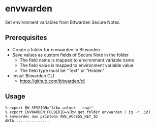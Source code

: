 # envwarden
Set environment variables from Bitwarden Secure Notes.

## Prerequisites
- Create a folder for envwarden in Bitwarden
- Save values as custom fields of Secure Note in the folder
    - The field name is mapped to environment variable name
    - The field value is mapped to environment variable value
    - The field type must be "Text" or "Hidden"
- Install Bitwarden CLI
    - https://github.com/bitwarden/cli

## Usage
```
% export BW_SESSION="$(bw unlock --raw)"
% export ENVWARDEN_FOLDERID=$(bw get folder envwarden | jq -r .id)
% envwarden aws printenv AWS_ACCESS_KEY_ID
AKIA................
```
